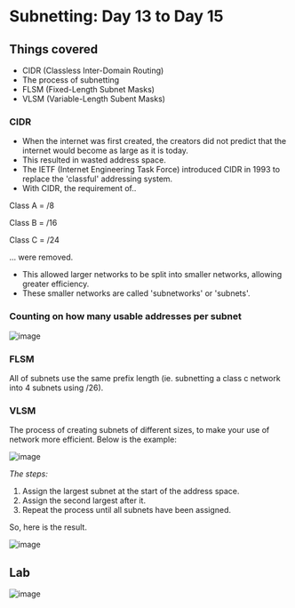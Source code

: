 <!-- This is a template you can use for quick progress days. It removes a lot of the steps we encourage you to share in the longer template 000-DAY-ARTICLE-LONG-TEMPLATE.MD-->

# Subnetting: Day 13 to Day 15
## Things covered
- CIDR (Classless Inter-Domain Routing)
- The process of subnetting
- FLSM (Fixed-Length Subnet Masks)
- VLSM (Variable-Length Subent Masks)

### CIDR

- When the internet was first created, the creators did not predict that the internet would become as large as it is today.
- This resulted in wasted address space.
- The IETF (Internet Engineering Task Force) introduced CIDR in 1993 to replace the 'classful' addressing system.
- With CIDR, the requirement of..

Class A = /8

Class B = /16

Class C = /24

... were removed.

- This allowed larger networks to be split into smaller networks, allowing greater efficiency.
- These smaller networks are called 'subnetworks' or 'subnets'.

### Counting on how many usable addresses per subnet

![image](https://github.com/user-attachments/assets/3bc68851-0538-4104-a0f0-3aa0e1ee90c2)

### FLSM 

All of subnets use the same prefix length (ie. subnetting a class c network into 4 subnets using /26).

### VLSM

The process of creating subnets of different sizes, to make your use of network more efficient. Below is the example:

![image](https://github.com/user-attachments/assets/0f78b6bd-f955-40d3-ba5e-ceb273654373)

*The steps:*

1. Assign the largest subnet at the start of the address space.
2. Assign the second largest after it.
3. Repeat the process until all subnets have been assigned.

So, here is the result.

![image](https://github.com/user-attachments/assets/455bed01-7d33-4bf2-ae94-0ddba2b25b8b)


## Lab

![image](https://github.com/user-attachments/assets/f303f2d7-204c-40ce-b922-4abb4f779e7d)
